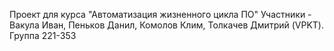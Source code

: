 Проект для курса "Автоматизация жизненного цикла ПО" 
Участники - Вакула Иван, Пеньков Данил, Комолов Клим, Толкачев Дмитрий (VPKT).
Группа 221-353
